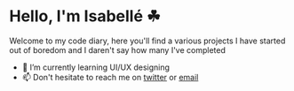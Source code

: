 <h1>Hello, I'm Isabellé ☘</h1>
Welcome to my code diary, here you'll find a various projects I have started out of boredom and I daren't say how many I've completed


- 🌱 I’m currently learning UI/UX designing
- 📫 Don't hesitate to reach me on <a href="https://twitter.com/tokyogrohl">twitter</a> or <a href = "mailto: isabellapm75@gmail.com">email</a>
<!---
tokyogrohl/tokyogrohl is a ✨ special ✨ repository because its `README.md` (this file) appears on your GitHub profile.
You can click the Preview link to take a look at your changes.
--->
